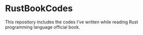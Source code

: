# RustBookCodes

This repository includes the codes I've written while reading Rust programming language official book.
